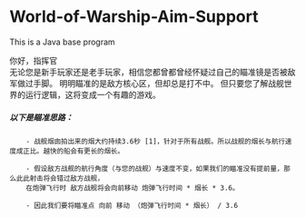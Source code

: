 # World-of-Warship-Aim-Support
This is a Java base program

你好，指挥官<br>
无论您是新手玩家还是老手玩家，相信您都曾都曾经怀疑过自己的瞄准镜是否被敌军做过手脚。
明明瞄准的是敌方核心区，但却总是打不中。
但只要您了解战舰世界的运行逻辑，这将变成一个有趣的游戏。

##### 以下是瞄准思路：
        - 战舰烟囱拍出来的烟大约持续3.6秒 [1]，针对于所有战舰。所以战舰的烟长与航行速度成正比。越快的船会有更长的烟长。
        
        - 假设敌方战舰的航行角度（与您的战舰）与速度不变，如果我们的瞄准没有提前量，那么此此射击将会错过敌方战舰，
        在炮弹飞行时 敌方战舰将会向前移动 炮弹飞行时间 * 烟长 * 3.6。
        
        - 因此我们要将瞄准点 向前 移动 （炮弹飞行时间 * 烟长） / 3.6

